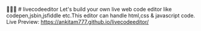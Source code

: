 👨🏻‍💻 # livecodeeditor
Let's build your own live web code editor like codepen,jsbin,jsfiddle etc.This editor can handle html,css & javascript code.
Live Preview: https://ankitam777.github.io/livecodeeditor/
